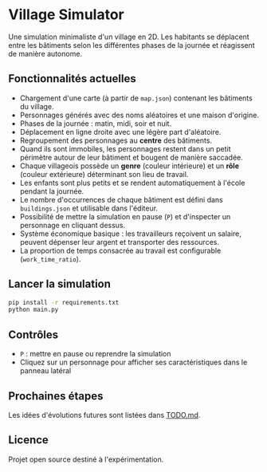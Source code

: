 # Village Simulator

Une simulation minimaliste d'un village en 2D. Les habitants se déplacent entre les bâtiments selon les différentes phases de la journée et réagissent de manière autonome.

## Fonctionnalités actuelles

- Chargement d'une carte (à partir de `map.json`) contenant les bâtiments du village.
- Personnages générés avec des noms aléatoires et une maison d'origine.
- Phases de la journée : matin, midi, soir et nuit.
- Déplacement en ligne droite avec une légère part d'aléatoire.
- Regroupement des personnages au **centre** des bâtiments.
- Quand ils sont immobiles, les personnages restent dans un petit périmètre autour de leur bâtiment et bougent de manière saccadée.
- Chaque villageois possède un **genre** (couleur intérieure) et un **rôle** (couleur extérieure) déterminant son lieu de travail.
- Les enfants sont plus petits et se rendent automatiquement à l'école pendant la journée.
- Le nombre d'occurrences de chaque bâtiment est défini dans `buildings.json` et utilisable dans l'éditeur.
- Possibilité de mettre la simulation en pause (`P`) et d'inspecter un personnage en cliquant dessus.
- Système économique basique : les travailleurs reçoivent un salaire, peuvent dépenser leur argent et transporter des ressources.
- La proportion de temps consacrée au travail est configurable (`work_time_ratio`).

## Lancer la simulation

```bash
pip install -r requirements.txt
python main.py
```

## Contrôles

- `P` : mettre en pause ou reprendre la simulation
- Cliquez sur un personnage pour afficher ses caractéristiques dans le panneau latéral

## Prochaines étapes

Les idées d'évolutions futures sont listées dans [TODO.md](TODO.md).

## Licence

Projet open source destiné à l'expérimentation.
